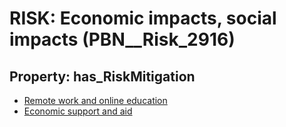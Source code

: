 # RISK: __Economic impacts, social impacts__ (PBN__Risk_2916)

## Property: has_RiskMitigation

* [Remote work and online education](PBN__Mitigation_1088)
* [Economic support and aid](PBN__Mitigation_1089)

